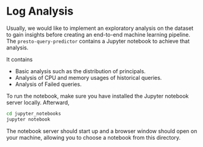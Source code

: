 # Log Analysis

Usually, we would like to implement an exploratory analysis on the dataset to gain
insights before creating an end-to-end machine learning pipeline. The 
`presto-query-predictor` contains a Jupyter notebook to achieve that analysis.

It contains

* Basic analysis such as the distribution of principals.
* Analysis of CPU and memory usages of historical queries.
* Analysis of Failed queries.

To run the notebook, make sure you have installed the Jupyter notebook server
locally. Afterward,

```bash
cd jupyter_notebooks
jupyter notebook
```

The notebook server should start up and a browser window should open on your
machine, allowing you to choose a notebook from this directory.
